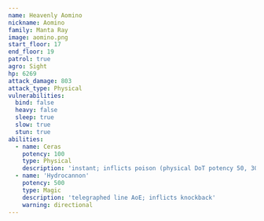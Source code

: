```yaml
---
name: Heavenly Aomino
nickname: Aomino
family: Manta Ray
image: aomino.png
start_floor: 17
end_floor: 19
patrol: true
agro: Sight
hp: 6269
attack_damage: 803
attack_type: Physical
vulnerabilities:
  bind: false
  heavy: false
  sleep: true
  slow: true
  stun: true
abilities:
  - name: Ceras
    potency: 100
    type: Physical
    description: 'instant; inflicts poison (physical DoT potency 50, 30s)'
  - name: 'Hydrocannon'
    potency: 500
    type: Magic
    description: 'telegraphed line AoE; inflicts knockback'
    warning: directional
---
```

